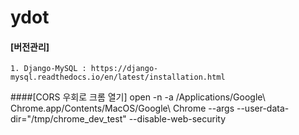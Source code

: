 # ydot

#### [버전관리]
    
    1. Django-MySQL : https://django-mysql.readthedocs.io/en/latest/installation.html

####[CORS 우회로 크롬 열기]
open -n -a /Applications/Google\ Chrome.app/Contents/MacOS/Google\ Chrome --args --user-data-dir="/tmp/chrome_dev_test" --disable-web-security
